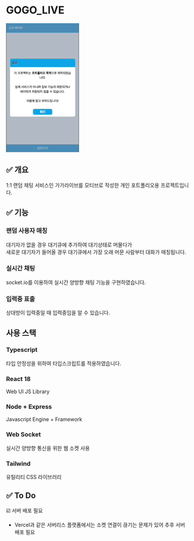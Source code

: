 # GOGO_LIVE

<img src="./assets/gogo_live.gif" alt="설명" width="200" />

## ✅ 개요

1:1 랜덤 채팅 서비스인 가가라이브를 모티브로 작성한 개인 포트폴리오용 프로젝트입니다.

<!-- 이미지 -->

## ✅ 기능

### 랜덤 사용자 매칭

대기자가 없을 경우 대기큐에 추가하여 대기상태로 머물다가  
새로운 대기자가 들어올 경우 대기큐에서 가장 오래 머문 사람부터 대화가 매칭됩니다.

### 실시간 채팅

socket.io를 이용하여 실시간 양방향 채팅 기능을 구현하였습니다.

### 입력중 표출

상대방이 입력중일 때 입력중임을 알 수 있습니다.

## 사용 스택

### Typescript

타입 안정성을 위하여 타입스크립트를 적용하였습니다.

### React 18

Web UI JS Library

### Node + Express

Javascript Engine + Framework

### Web Socket

실시간 양방향 통신을 위한 웹 소켓 사용

### Tailwind

유틸리티 CSS 라이브러리

## ✅ To Do

☑️ 서버 배포 필요

- Vercel과 같은 서버리스 플랫폼에서는 소켓 연결이 끊기는 문제가 있어 추후 서버 배포 필요

